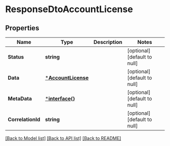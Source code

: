# ResponseDtoAccountLicense

## Properties
Name | Type | Description | Notes
------------ | ------------- | ------------- | -------------
**Status** | **string** |  | [optional] [default to null]
**Data** | [***AccountLicense**](AccountLicense.md) |  | [optional] [default to null]
**MetaData** | [***interface{}**](interface{}.md) |  | [optional] [default to null]
**CorrelationId** | **string** |  | [optional] [default to null]

[[Back to Model list]](../README.md#documentation-for-models) [[Back to API list]](../README.md#documentation-for-api-endpoints) [[Back to README]](../README.md)

